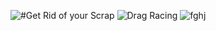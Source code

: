 ![ #Get Rid of your Scrap](https://i.ibb.co/54B2K0p/logo-geo.jpg)
![Drag Racing](https://ibb.co/df7LDBM)
![fghj](https://i.ibb.co/vcDQk1q/task-1-1.jpg)
